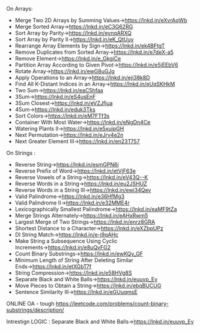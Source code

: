 On Arrays:


- Merge Two 2D Arrays by Summing Values→https://lnkd.in/eXvrAqWb
- Merge Sorted Array→https://lnkd.in/eC3G62RG
- Sort Array by Parity→https://lnkd.in/eynqARXQ
- Sort Array by Parity II→https://lnkd.in/eK_QtUuv
- Rearrange Array Elements by Sign→https://lnkd.in/ek4BFtgT
- Remove Duplicates from Sorted Array→https://lnkd.in/e7deX-a5
- Remove Element→https://lnkd.in/e_GkgjCe
- Partition Array According to Given Pivot→https://lnkd.in/e5jEEbV6
- Rotate Array→https://lnkd.in/ewG8uGJg
- Apply Operations to an Array→https://lnkd.in/eji38k8D
- Find All K-Distant Indices in an Array→https://lnkd.in/eUqSKHkM
- Two Sum→https://lnkd.in/eaC5hfaa
- 3Sum→https://lnkd.in/eS4usEnF
- 3Sum Closest→https://lnkd.in/eVZJfjua
- 4Sum→https://lnkd.in/eduk3Tks
- Sort Colors→https://lnkd.in/eM7FTf3s
- Container With Most Water→https://lnkd.in/eNgDn4Ce
- Watering Plants II→https://lnkd.in/e5xujpGH
- Next Permutation→https://lnkd.in/eJry4e2n
- Next Greater Element III→https://lnkd.in/en23T757





On Strings : 


- Reverse String→https://lnkd.in/esmGPN6i
- Reverse Prefix of Word→https://lnkd.in/etVjF63e
- Reverse Vowels of a String→https://lnkd.in/eV43Q--K
- Reverse Words in a String→https://lnkd.in/eu2JSHUZ
- Reverse Words in a String III→https://lnkd.in/ewi34Qev
- Valid Palindrome→https://lnkd.in/e36HfMg3
- Valid Palindrome II→https://lnkd.in/e32MME4r
- Lexicographically Smallest Palindrome→https://lnkd.in/eaMF9tZa
- Merge Strings Alternately→https://lnkd.in/eAHxRwm5
- Largest Merge of Two Strings→https://lnkd.in/enrz8GRA
- Shortest Distance to a Character→https://lnkd.in/eXZbpUPz
- DI String Match→https://lnkd.in/e-j9qAHc
- Make String a Subsequence Using Cyclic Increments→https://lnkd.in/e8uQvFG2
- Count Binary Substrings→https://lnkd.in/ewKQy_GF
- Minimum Length of String After Deleting Similar Ends→https://lnkd.in/etXGbT7f
- String Compression→https://lnkd.in/e58HVg8S
- Separate Black and White Balls→https://lnkd.in/euuvp_Ey
- Move Pieces to Obtain a String→https://lnkd.in/ebqBUCUG
- Sentence Similarity III→https://lnkd.in/eGUuqmsE







ONLINE OA - tough
https://leetcode.com/problems/count-binary-substrings/description/


Intrestign LOGIC :  Separate Black and White Balls→https://lnkd.in/euuvp_Ey

